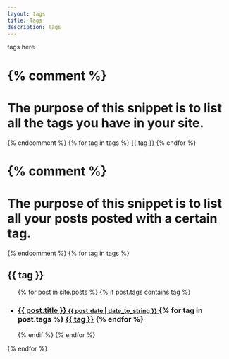 ```yaml
---
layout: tags
title: Tags
description: Tags
---
```

tags here


{% comment %}
=======================
The purpose of this snippet is to list all the tags you have in your site.
=======================
{% endcomment %}
{% for tag in tags %}
	<a href="#{{ tag | slugify }}"> {{ tag }} </a>
{% endfor %}


{% comment %}
=======================
The purpose of this snippet is to list all your posts posted with a certain tag.
=======================
{% endcomment %}
{% for tag in tags %}
	<h2 id="{{ tag | slugify }}">{{ tag }}</h2>
	<ul>
	 {% for post in site.posts %}
		 {% if post.tags contains tag %}
		 <li>
		 <h3>
		 <a href="{{ post.url }}">
		 {{ post.title }}
		 <small>{{ post.date | date_to_string }}</small>
		 </a>
		 {% for tag in post.tags %}
			 <a class="tag" href="/blog/tag/#{{ tag | slugify }}">{{ tag }}</a>
		 {% endfor %}
		 </h3>
		 </li>
		 {% endif %}
	 {% endfor %}
	</ul>
{% endfor %}
